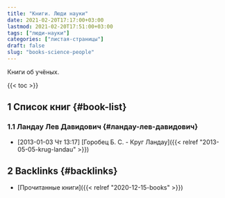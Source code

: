 ```yaml
---
title: "Книги. Люди науки"
date: 2021-02-20T17:17:00+03:00
lastmod: 2021-02-20T17:51:00+03:00
tags: ["люди-науки"]
categories: ["листая-страницы"]
draft: false
slug: "books-science-people"
---
```


Книги об учёных.

<!--more-->

{{< toc >}}


## <span class="section-num">1</span> Список книг {#book-list}


### <span class="section-num">1.1</span> Ландау Лев Давидович {#ландау-лев-давидович}

-   <span class="timestamp-wrapper"><span class="timestamp">[2013-01-03 Чт 13:17] </span></span> [Горобец Б. С. - Круг Ландау]({{< relref "2013-05-05-krug-landau" >}})


## <span class="section-num">2</span> Backlinks {#backlinks}

-   [Прочитанные книги]({{< relref "2020-12-15-books" >}})
